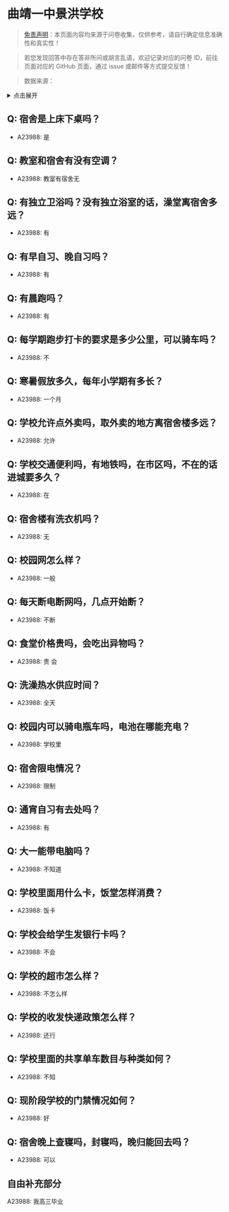 # 曲靖一中景洪学校

> [免责声明](https://colleges.chat/#_3)：本页面内容均来源于问卷收集，仅供参考，请自行确定信息准确性和真实性！

> 若您发现回答中存在答非所问或胡言乱语，欢迎记录对应的问卷 ID，前往页面对应的 GitHub 页面，通过 issue 或邮件等方式提交反馈！

> 数据来源：

<details><summary>点击展开</summary>
<ul>
<li>A23988: 2935624361@qq.com (2024 年 06 月)</li>
</ul>
</details>

## Q: 宿舍是上床下桌吗？

- A23988: 是

## Q: 教室和宿舍有没有空调？

- A23988: 教室有宿舍无

## Q: 有独立卫浴吗？没有独立浴室的话，澡堂离宿舍多远？

- A23988: 有

## Q: 有早自习、晚自习吗？

- A23988: 有

## Q: 有晨跑吗？

- A23988: 有

## Q: 每学期跑步打卡的要求是多少公里，可以骑车吗？

- A23988: 不

## Q: 寒暑假放多久，每年小学期有多长？

- A23988: 一个月

## Q: 学校允许点外卖吗，取外卖的地方离宿舍楼多远？

- A23988: 允许

## Q: 学校交通便利吗，有地铁吗，在市区吗，不在的话进城要多久？

- A23988: 在

## Q: 宿舍楼有洗衣机吗？

- A23988: 无

## Q: 校园网怎么样？

- A23988: 一般

## Q: 每天断电断网吗，几点开始断？

- A23988: 不断

## Q: 食堂价格贵吗，会吃出异物吗？

- A23988: 贵  会

## Q: 洗澡热水供应时间？

- A23988: 全天

## Q: 校园内可以骑电瓶车吗，电池在哪能充电？

- A23988: 学校里

## Q: 宿舍限电情况？

- A23988: 限制

## Q: 通宵自习有去处吗？

- A23988: 有

## Q: 大一能带电脑吗？

- A23988: 不知道

## Q: 学校里面用什么卡，饭堂怎样消费？

- A23988: 饭卡

## Q: 学校会给学生发银行卡吗？

- A23988: 不会

## Q: 学校的超市怎么样？

- A23988: 不怎么样

## Q: 学校的收发快递政策怎么样？

- A23988: 还行

## Q: 学校里面的共享单车数目与种类如何？

- A23988: 不知

## Q: 现阶段学校的门禁情况如何？

- A23988: 好

## Q: 宿舍晚上查寝吗，封寝吗，晚归能回去吗？

- A23988: 可以

## 自由补充部分

A23988: 我高三毕业